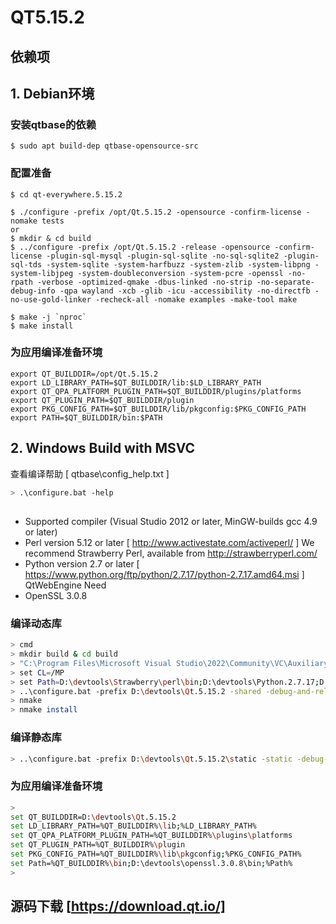 # QT5.15.2

## 依赖项

## 1. Debian环境

### 安装qtbase的依赖
```
$ sudo apt build-dep qtbase-opensource-src
```

### 配置准备
```
$ cd qt-everywhere.5.15.2

$ ./configure -prefix /opt/Qt.5.15.2 -opensource -confirm-license -nomake tests
or
$ mkdir & cd build
$ ../configure -prefix /opt/Qt.5.15.2 -release -opensource -confirm-license -plugin-sql-mysql -plugin-sql-sqlite -no-sql-sqlite2 -plugin-sql-tds -system-sqlite -system-harfbuzz -system-zlib -system-libpng -system-libjpeg -system-doubleconversion -system-pcre -openssl -no-rpath -verbose -optimized-qmake -dbus-linked -no-strip -no-separate-debug-info -qpa wayland -xcb -glib -icu -accessibility -no-directfb -no-use-gold-linker -recheck-all -nomake examples -make-tool make

$ make -j `nproc`
$ make install
```

### 为应用编译准备环境
```
export QT_BUILDDIR=/opt/Qt.5.15.2
export LD_LIBRARY_PATH=$QT_BUILDDIR/lib:$LD_LIBRARY_PATH
export QT_QPA_PLATFORM_PLUGIN_PATH=$QT_BUILDDIR/plugins/platforms
export QT_PLUGIN_PATH=$QT_BUILDDIR/plugin
export PKG_CONFIG_PATH=$QT_BUILDDIR/lib/pkgconfig:$PKG_CONFIG_PATH
export PATH=$QT_BUILDDIR/bin:$PATH
```

## 2. Windows Build with MSVC

查看编译帮助 [ qtbase\config_help.txt ]

```bash
> .\configure.bat -help
```
##
- Supported compiler (Visual Studio 2012 or later, MinGW-builds gcc 4.9 or later)
- Perl version 5.12 or later   [ http://www.activestate.com/activeperl/ ] We recommend Strawberry Perl, available from <http://strawberryperl.com/> 
- Python version 2.7 or later  [ https://www.python.org/ftp/python/2.7.17/python-2.7.17.amd64.msi ] QtWebEngine Need
- OpenSSL 3.0.8


### 编译动态库
```bash
> cmd
> mkdir build & cd build
> "C:\Program Files\Microsoft Visual Studio\2022\Community\VC\Auxiliary\Build\vcvars64.bat"
> set CL=/MP
> set Path=D:\devtools\Strawberry\perl\bin;D:\devtools\Python.2.7.17;D:\workspace\qteverywhere.5.15.2\qtwebengine\tools\nodejs;%Path%
> ..\configure.bat -prefix D:\devtools\Qt.5.15.2 -shared -debug-and-release -opensource -confirm-license  -no-sql-sqlite2 -no-rpath -verbose -no-strip -accessibility -no-directfb -no-use-gold-linker -recheck-all -nomake examples -nomake tests -openssl-linked OPENSSL_INCDIR=D:\devtools\openssl.3.0.8\include OPENSSL_LIBDIR=D:\devtools\openssl.3.0.8\lib -proprietary-codecs -webengine-jumbo-build 0 -webengine-kerberos
> nmake
> nmake install
```

### 编译静态库
```bash
> ..\configure.bat -prefix D:\devtools\Qt.5.15.2\static -static -debug-and-release -opensource -confirm-license  -no-sql-sqlite2 -no-rpath -verbose -no-strip -accessibility -no-directfb -no-use-gold-linker -recheck-all -nomake examples -nomake tests -openssl-linked OPENSSL_INCDIR=D:\devtools\openssl.3.0.8\include OPENSSL_LIBDIR=D:\devtools\openssl.3.0.8\lib -proprietary-codecs -webengine-jumbo-build 0 -webengine-kerberos
```

### 为应用编译准备环境
```bash
>
set QT_BUILDDIR=D:\devtools\Qt.5.15.2
set LD_LIBRARY_PATH=%QT_BUILDDIR%\lib;%LD_LIBRARY_PATH%
set QT_QPA_PLATFORM_PLUGIN_PATH=%QT_BUILDDIR%\plugins\platforms
set QT_PLUGIN_PATH=%QT_BUILDDIR%\plugin
set PKG_CONFIG_PATH=%QT_BUILDDIR%\lib\pkgconfig;%PKG_CONFIG_PATH%
set Path=%QT_BUILDDIR%\bin;D:\devtools\openssl.3.0.8\bin;%Path%
>
```

## 源码下载 [https://download.qt.io/]
